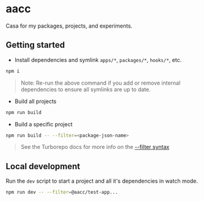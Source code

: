 # aacc

Casa for my packages, projects, and experiments.

## Getting started

- Install dependencies and symlink `apps/*`, `packages/*`, `hooks/*`, etc.

```sh
npm i
```

> Note: Re-run the above command if you add or remove internal dependencies to
> ensure all symlinks are up to date.

- Build all projects

```sh
npm run build
```

- Build a specific project

```sh
npm run build -- --filter=<package-json-name>
```

> See the Turborepo docs for more info on the
> [--filter syntax](https://turborepo.org/docs/core-concepts/filtering#filter-syntax)

## Local development

Run the `dev` script to start a project and all it's dependencies in watch mode.

```sh
npm run dev -- --filter=@aacc/test-app...
```
